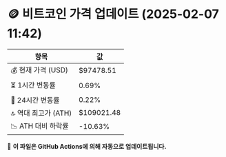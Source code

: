 # 🪙 비트코인 가격 업데이트 (2025-02-07 11:42)

| 항목                | 값 |
|--------------------|----------------|
| 💰 현재 가격 (USD) | $97478.51 |
| ⏳ 1시간 변동률    | 0.69% |
| 📆 24시간 변동률   | 0.22% |
| 🔝 역대 최고가 (ATH) | $109021.48 |
| 📉 ATH 대비 하락률 | -10.63% |

🔄 **이 파일은 GitHub Actions에 의해 자동으로 업데이트됩니다.**
